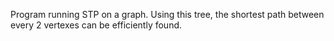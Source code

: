 Program running STP on a graph. Using this tree, the shortest path between every 2 vertexes can be efficiently found.
